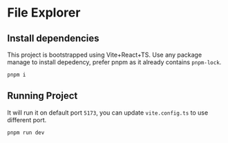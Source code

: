 # File Explorer

## Install dependencies

This project is bootstrapped using Vite+React+TS. Use any package manage to install depedency, prefer pnpm as it already contains `pnpm-lock`.

```
pnpm i
```

## Running Project

It will run it on default port `5173`, you can update `vite.config.ts` to use different port.

```
pnpm run dev
```
